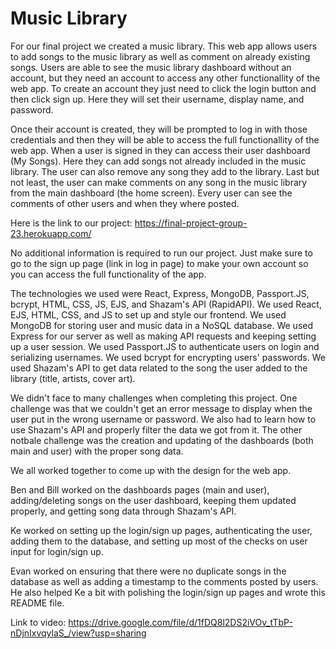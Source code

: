 # Music Library

For our final project we created a music library. This web app allows users to add songs to the music library as well as comment on already existing songs. Users are able to see the music library dashboard without an account, but they need an account to access any other functionallity of the web app. To create an account they just need to click the login button and then click sign up. Here they will set their username, display name, and password.

Once their account is created, they will be prompted to log in with those credentials and then they will be able to access the full functionallity of the web app. When a user is signed in they can access their user dashboard (My Songs). Here they can add songs not already included in the music library. The user can also remove any song they add to the library. Last but not least, the user can make comments on any song in the music library from the main dashboard (the home screen). Every user can see the comments of other users and when they where posted.

Here is the link to our project:
https://final-project-group-23.herokuapp.com/

No additional information is required to run our project. Just make sure to go to the sign up page (link in log in page) to make your own account so you can access the full functionality of the app.

The technologies we used were React, Express, MongoDB, Passport.JS, bcrypt, HTML, CSS, JS, EJS, and Shazam's API (RapidAPI). We used React, EJS, HTML, CSS, and JS to set up and style our frontend. We used MongoDB for storing user and music data in a NoSQL database. We used Express for our server as well as making API requests and keeping setting up a user session. We used Passport.JS to authenticate users on login and serializing usernames. We used bcrypt for encrypting users' passwords. We used Shazam's API to get data related to the song the user added to the library (title, artists, cover art).

We didn't face to many challenges when completing this project. One challenge was that we couldn't get an error message to display when the user put in the wrong username or password. We also had to learn how to use Shazam's API and properly filter the data we got from it. The other notbale challenge was the creation and updating of the dashboards (both main and user) with the proper song data.

We all worked together to come up with the design for the web app.

Ben and Bill worked on the dashboards pages (main and user), adding/deleting songs on the user dashboard, keeping them updated properly, and getting song data through Shazam's API.

Ke worked on setting up the login/sign up pages, authenticating the user, adding them to the database, and setting up most of the checks on user input for login/sign up.

Evan worked on ensuring that there were no duplicate songs in the database as well as adding a timestamp to the comments posted by users. He also helped Ke a bit with polishing the login/sign up pages and wrote this README file.

Link to video: https://drive.google.com/file/d/1fDQ8l2DS2iVOv_tTbP-nDjnIxvqylaS_/view?usp=sharing
